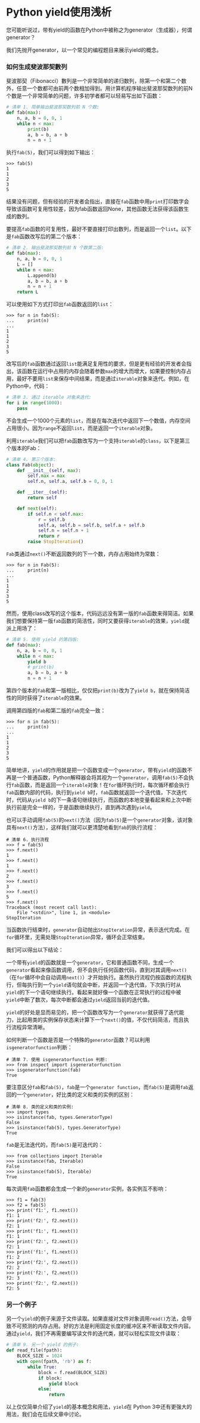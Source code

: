 # Python yield使用浅析

您可能听说过，带有yield的函数在Python中被称之为generator（生成器），何谓generator？

我们先抛开generator，以一个常见的编程题目来展示yield的概念。

### 如何生成斐波那契數列

斐波那契（Fibonacci）數列是一个非常简单的递归数列，除第一个和第二个数外，任意一个数都可由前两个数相加得到。用计算机程序输出斐波那契数列的前N个数是一个非常简单的问题，许多初学者都可以轻易写出如下函数：

```python
# 清单 1. 简单输出斐波那契数列前 N 个数:
def fab(max):
    n, a, b = 0, 0, 1
    while n < max:
        print(b)
        a, b = b, a + b
        n = n + 1
```

执行`fab(5)`，我们可以得到如下输出：

```plain
>>> fab(5)
1
1
2
3
5
```

结果没有问题，但有经验的开发者会指出，直接在`fab`函数中用`print`打印数字会导致该函数可复用性较差，因为fab函数返回None，其他函数无法获得该函数生成的数列。

要提高`fab`函数的可复用性，最好不要直接打印出数列，而是返回一个`list`。以下是`fab`函数改写后的第二个版本：

```python
# 清单 2. 输出斐波那契数列前 N 个数第二版:
def fab(max): 
    n, a, b = 0, 0, 1 
    L = [] 
    while n < max: 
        L.append(b) 
        a, b = b, a + b 
        n = n + 1 
    return L 
```

可以使用如下方式打印出`fab`函数返回的`list`：

```plain
>>> for n in fab(5):
...     print(n)
...
1
1
2
3
5
```

改写后的`fab`函数通过返回`list`能满足复用性的要求，但是更有经验的开发者会指出，该函数在运行中占用的内存会随着参数`max`的增大而增大，如果要控制内存占用，最好不要用`list`来保存中间结果，而是通过`iterable`对象来迭代。例如，在Python中，代码：

```python
# 清单 3. 通过 iterable 对象来迭代:
for i in range(1000):
    pass 
```

不会生成一个1000个元素的`list`，而是在每次迭代中返回下一个数值，内存空间占用很小。因为`range`不返回`list`，而是返回一个`iterable`对象。

利用`iterable`我们可以把`fab`函数改写为一个支持`iterable`的`class`，以下是第三个版本的Fab：

```python
# 清单 4. 第三个版本:
class Fab(object):
    def __init__(self, max):
        self.max = max
        self.n, self.a, self.b = 0, 0, 1

    def __iter__(self):
        return self

    def next(self):
        if self.n < self.max:
            r = self.b
            self.a, self.b = self.b, self.a + self.b
            self.n = self.n + 1
            return r
        raise StopIteration()
```

`Fab`类通过`next()`不断返回数列的下一个数，内存占用始终为常数：

```plain
>>> for n in Fab(5):
...     print(n)
...
1
1
2
3
5
```

然而，使用class改写的这个版本，代码远远没有第一版的`fab`函数来得简洁。如果我们想要保持第一版`fab`函数的简洁性，同时又要获得`iterable`的效果，`yield`就派上用场了：

```python
# 清单 5. 使用 yield 的第四版:
def fab(max):
    n, a, b = 0, 0, 1
    while n < max:
        yield b
        # print(b)
        a, b = b, a + b
        n = n + 1
```

第四个版本的`fab`和第一版相比，仅仅把`print(b)`改为了`yield b`，就在保持简洁性的同时获得了`iterable`的效果。

调用第四版的`fab`和第二版的`fab`完全一致：

```plain
>>> for n in fab(5):
...     print(n)
...
1
1
2
3
5
```

简单地讲，`yield`的作用就是把一个函数变成一个`generator`，带有`yield`的函数不再是一个普通函数，Python解释器会将其视为一个`generator`，调用`fab(5)`不会执行`fab`函数，而是返回一个`iterable`对象！在`for`循环执行时，每次循环都会执行`fab`函数内部的代码，执行到`yield b`时，`fab`函数就返回一个迭代值，下次迭代时，代码从`yield b`的下一条语句继续执行，而函数的本地变量看起来和上次中断执行前是完全一样的，于是函数继续执行，直到再次遇到`yield`。

也可以手动调用`fab(5)`的`next()`方法（因为`fab(5)`是一个`generator`对象，该对象具有`next()`方法），这样我们就可以更清楚地看到`fab`的执行流程：

```plain
# 清单 6. 执行流程
>>> f = fab(5)
>>> f.next()
1
>>> f.next()
1
>>> f.next()
2
>>> f.next()
3
>>> f.next()
5
>>> f.next()
Traceback (most recent call last):
    File "<stdin>", line 1, in <module>
StopIteration
```

当函数执行结束时，`generator`自动抛出`StopIteration`异常，表示迭代完成。在`for`循环里，无需处理`StopIteration`异常，循环会正常结束。

我们可以得出以下结论：

一个带有`yield`的函数就是一个`generator`，它和普通函数不同，生成一个`generator`看起来像函数调用，但不会执行任何函数代码，直到对其调用`next()`（在`for`循环中会自动调用`next()`）才开始执行。虽然执行流程仍按函数的流程执行，但每执行到一个`yield`语句就会中断，并返回一个迭代值，下次执行时从`yield`的下一个语句继续执行。看起来就好像一个函数在正常执行的过程中被`yield`中断了数次，每次中断都会通过`yield`返回当前的迭代值。

`yield`的好处是显而易见的，把一个函数改写为一个`generator`就获得了迭代能力，比起用类的实例保存状态来计算下一个`next()`的值，不仅代码简洁，而且执行流程异常清晰。

如何判断一个函数是否是一个特殊的`generator`函数？可以利用`isgeneratorfunction`判断：

```plain
# 清单 7. 使用 isgeneratorfunction 判断:
>>> from inspect import isgeneratorfunction
>>> isgeneratorfunction(fab)
True
```

要注意区分`fab`和`fab(5)`，`fab`是一个`generator function`，而`fab(5)`是调用`fab`返回的一个`generator`，好比类的定义和类的实例的区别：

```plain
# 清单 8. 类的定义和类的实例:
>>> import types
>>> isinstance(fab, types.GeneratorType)
False
>>> isinstance(fab(5), types.GeneratorType)
True
```

`fab`是无法迭代的，而`fab(5)`是可迭代的：

```plain
>>> from collections import Iterable
>>> isinstance(fab, Iterable)
False
>>> isinstance(fab(5), Iterable)
True
```

每次调用`fab`函数都会生成一个新的`generator`实例，各实例互不影响：

```plain
>>> f1 = fab(3)
>>> f2 = fab(5)
>>> print('f1:', f1.next())
f1: 1
>>> print('f2:', f2.next())
f2: 1
>>> print('f1:', f1.next())
f1: 1
>>> print('f2:', f2.next())
f2: 1
>>> print('f1:', f1.next())
f1: 2
>>> print('f2:', f2.next())
f2: 2
>>> print('f2:', f2.next())
f2: 3
>>> print('f2:', f2.next())
f2: 5
```

### 另一个例子

另一个`yield`的例子来源于文件读取。如果直接对文件对象调用`read()`方法，会导致不可预测的内存占用。好的方法是利用固定长度的缓冲区来不断读取文件内容。通过`yield`，我们不再需要编写读文件的迭代类，就可以轻松实现文件读取：

```python
# 清单 9. 另一个 yield 的例子:
def read_file(fpath):
    BLOCK_SIZE = 1024
    with open(fpath, 'rb') as f:
        while True:
            block = f.read(BLOCK_SIZE)
            if block:
                yield block
            else:
                return
```

以上仅仅简单介绍了`yield`的基本概念和用法，`yield`在 Python 3中还有更强大的用法，我们会在后续文章中讨论。

